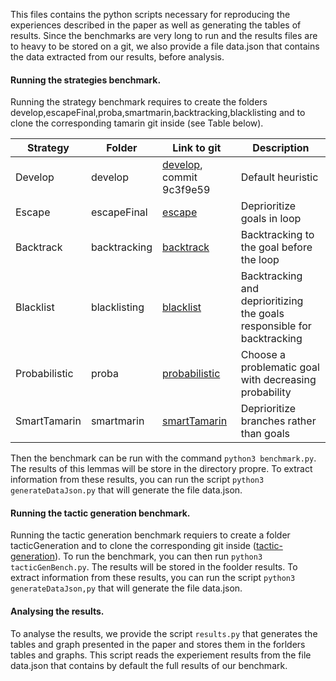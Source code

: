 This files contains the python scripts necessary for reproducing the experiences described in the paper as well as generating the tables of results.
Since the benchmarks are very long to run and the results files are to heavy to be stored on a git, we also provide a file data.json that contains the data extracted from our results, before analysis.

#### Running the strategies benchmark.
Running the strategy benchmark requires to create the folders develop,escapeFinal,proba,smartmarin,backtracking,blacklisting and to clone the corresponding tamarin git inside (see Table below).

| Strategy    | Folder | Link to git | Description |
| -------- | ------- | ------- | ------- |
| Develop  | develop | [develop](https://github.com/tamarin-prover/tamarin-prover), commit 9c3f9e59 | Default heuristic |
| Escape | escapeFinal   | [escape](https://anonymous.4open.science/r/tamarin-prover-0833) | Deprioritize goals in loop |
| Backtrack    | backtracking    | [backtrack](https://anonymous.4open.science/r/tamarin-prover-7D14/) | Backtracking to the goal before the loop |
| Blacklist | blacklisting | [blacklist](https://anonymous.4open.science/r/tamarin-prover-EFD7) | Backtracking and deprioritizing the goals responsible for backtracking |
| Probabilistic | proba | [probabilistic](https://anonymous.4open.science/r/tamarin-prover-7C6D/) | Choose a problematic goal with decreasing probability |
|SmartTamarin | smartmarin | [smartTamarin](https://anonymous.4open.science/r/tamarin-prover-8CDB/) | Deprioritize branches rather than goals |



Then the benchmark can be run with the command `python3 benchmark.py`. The results of this lemmas will be store in the directory propre.
To extract information from these results, you can run the script `python3 generateDataJson.py` that will generate the file data.json.

#### Running the tactic generation benchmark.
Running the tactic generation benchmark requiers to create a folder tacticGeneration and to clone the corresponding git inside ([tactic-generation](https://anonymous.4open.science/r/tamarin-prover-8725/)).
To run the benchmark, you can then run `python3 tacticGenBench.py`. The results will be stored in the foolder results.
To extract information from these results, you can run the script `python3 generateDataJson,py` that will generate the file data.json.

#### Analysing the results.
To analyse the results, we provide the script `results.py` that generates the tables and graph presented in the paper and stores them in the forlders tables and graphs. This script reads the experiement results from the file data.json that contains by default the full results of our benchmark. 
